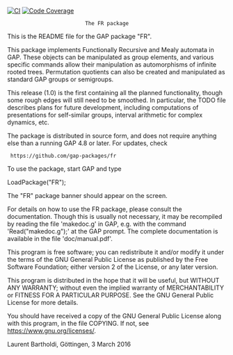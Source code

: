 [![CI](https://github.com/gap-packages/fr/actions/workflows/CI.yml/badge.svg)](https://github.com/gap-packages/fr/actions/workflows/CI.yml)
[![Code Coverage](https://codecov.io/github/gap-packages/fr/coverage.svg?branch=master&token=)](https://codecov.io/gh/gap-packages/fr)

                             The FR package

This is the README file for the GAP package "FR".

This package implements Functionally Recursive and Mealy automata in
GAP. These objects can be manipulated as group elements, and various
specific commands allow their manipulation as automorphisms of infinite
rooted trees. Permutation quotients can also be created and manipulated
as standard GAP groups or semigroups.

This release (1.0) is the first containing all the planned functionality,
though some rough edges will still need to be smoothed. In particular,
the TODO file describes plans for future development, including
computations of presentations for self-similar groups, interval arithmetic
for complex dynamics, etc.

The package is distributed in source form, and does not require anything
else than a running GAP 4.8 or later. For updates, check

     https://github.com/gap-packages/fr

To use the package, start GAP and type

LoadPackage("FR");

The "FR" package banner should appear on the screen.

For details on how to use the FR package, please consult the documentation.
Though this is usually not necessary, it may be recompiled by reading
the file 'makedoc.g' in GAP, e.g. with the command 'Read("makedoc.g");' at
the GAP prompt. The complete documentation is available in the file
'doc/manual.pdf'.

This program is free software; you can redistribute it and/or modify
it under the terms of the GNU General Public License as published by
the Free Software Foundation; either version 2 of the License, or any
later version.

This program is distributed in the hope that it will be useful, but
WITHOUT ANY WARRANTY; without even the implied warranty of
MERCHANTABILITY or FITNESS FOR A PARTICULAR PURPOSE.  See the GNU
General Public License for more details.

You should have received a copy of the GNU General Public License
along with this program, in the file COPYING.  If not, see
<https://www.gnu.org/licenses/>.

  Laurent Bartholdi, Göttingen, 3 March 2016
